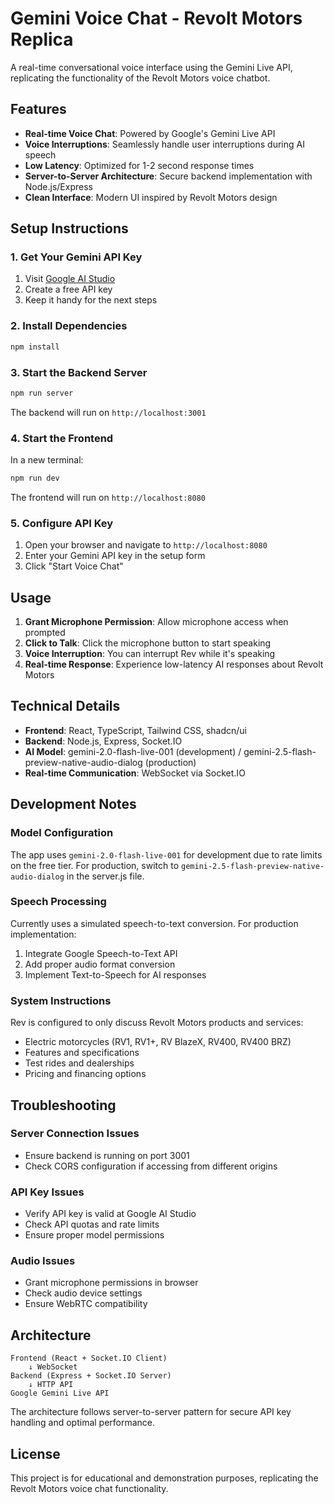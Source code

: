 # Gemini Voice Chat - Revolt Motors Replica

A real-time conversational voice interface using the Gemini Live API, replicating the functionality of the Revolt Motors voice chatbot.

## Features

- **Real-time Voice Chat**: Powered by Google's Gemini Live API
- **Voice Interruptions**: Seamlessly handle user interruptions during AI speech
- **Low Latency**: Optimized for 1-2 second response times
- **Server-to-Server Architecture**: Secure backend implementation with Node.js/Express
- **Clean Interface**: Modern UI inspired by Revolt Motors design

## Setup Instructions

### 1. Get Your Gemini API Key

1. Visit [Google AI Studio](https://aistudio.google.com/apikey)
2. Create a free API key
3. Keep it handy for the next steps

### 2. Install Dependencies

```bash
npm install
```

### 3. Start the Backend Server

```bash
npm run server
```

The backend will run on `http://localhost:3001`

### 4. Start the Frontend

In a new terminal:

```bash
npm run dev
```

The frontend will run on `http://localhost:8080`

### 5. Configure API Key

1. Open your browser and navigate to `http://localhost:8080`
2. Enter your Gemini API key in the setup form
3. Click "Start Voice Chat"

## Usage

1. **Grant Microphone Permission**: Allow microphone access when prompted
2. **Click to Talk**: Click the microphone button to start speaking
3. **Voice Interruption**: You can interrupt Rev while it's speaking
4. **Real-time Response**: Experience low-latency AI responses about Revolt Motors

## Technical Details

- **Frontend**: React, TypeScript, Tailwind CSS, shadcn/ui
- **Backend**: Node.js, Express, Socket.IO
- **AI Model**: gemini-2.0-flash-live-001 (development) / gemini-2.5-flash-preview-native-audio-dialog (production)
- **Real-time Communication**: WebSocket via Socket.IO

## Development Notes

### Model Configuration

The app uses `gemini-2.0-flash-live-001` for development due to rate limits on the free tier. For production, switch to `gemini-2.5-flash-preview-native-audio-dialog` in the server.js file.

### Speech Processing

Currently uses a simulated speech-to-text conversion. For production implementation:

1. Integrate Google Speech-to-Text API
2. Add proper audio format conversion
3. Implement Text-to-Speech for AI responses

### System Instructions

Rev is configured to only discuss Revolt Motors products and services:
- Electric motorcycles (RV1, RV1+, RV BlazeX, RV400, RV400 BRZ)
- Features and specifications
- Test rides and dealerships
- Pricing and financing options

## Troubleshooting

### Server Connection Issues
- Ensure backend is running on port 3001
- Check CORS configuration if accessing from different origins

### API Key Issues
- Verify API key is valid at Google AI Studio
- Check API quotas and rate limits
- Ensure proper model permissions

### Audio Issues
- Grant microphone permissions in browser
- Check audio device settings
- Ensure WebRTC compatibility

## Architecture

```
Frontend (React + Socket.IO Client)
    ↓ WebSocket
Backend (Express + Socket.IO Server)
    ↓ HTTP API
Google Gemini Live API
```

The architecture follows server-to-server pattern for secure API key handling and optimal performance.

## License

This project is for educational and demonstration purposes, replicating the Revolt Motors voice chat functionality.